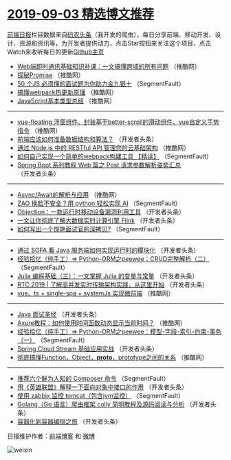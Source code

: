 # [2019-09-03 精选博文推荐](http://hao.caibaojian.com/date/2019/09/03)

[前端日报](http://caibaojian.com/c/news)栏目数据来自[码农头条](http://hao.caibaojian.com/)（我开发的爬虫），每日分享前端、移动开发、设计、资源和资讯等，为开发者提供动力，点击Star按钮来关注这个项目，点击Watch来收听每日的更新[Github主页](https://github.com/kujian/frontendDaily)
* [Web端即时通讯基础知识补课：一文搞懂跨域的所有问题](http://hao.caibaojian.com/123665.html) （推酷网）
* [探秘Promise](http://hao.caibaojian.com/123659.html) （推酷网）
* [50 个JS 必须懂的面试题为你助力金九银十](http://hao.caibaojian.com/123567.html) （SegmentFault）
* [搞懂webpack热更新原理](http://hao.caibaojian.com/123657.html) （推酷网）
* [JavaScript基本类型总结](http://hao.caibaojian.com/123652.html) （推酷网）

***
* [vue-floating 浮窗组件、封装基于better-scroll的滑动组件、vue自定义手势指令](http://hao.caibaojian.com/123663.html) （推酷网）
* [前端应该如何准备数据结构和算法？](http://hao.caibaojian.com/123589.html) （开发者头条）
* [通过 Node.js 中的 RESTful API 管理您的云基础架构](http://hao.caibaojian.com/123661.html) （推酷网）
* [如何自己实现一个简单的webpack构建工具    【精读】](http://hao.caibaojian.com/123565.html) （SegmentFault）
* [Spring Boot 系列教程 Web 篇之 Post 请求参数解析姿势汇总](http://hao.caibaojian.com/123599.html) （开发者头条）

***
* [Async/Await的解析与应用](http://hao.caibaojian.com/123662.html) （推酷网）
* [ZAO 换脸不安全？用 python 轻松实现 AI](http://hao.caibaojian.com/123576.html) （SegmentFault）
* [Objection：一款运行时移动设备漏洞利用工具](http://hao.caibaojian.com/123610.html) （开发者头条）
* [一文让你彻底了解大数据实时计算引擎 Flink](http://hao.caibaojian.com/123587.html) （开发者头条）
* [如何写出一个惊艳面试官的深拷贝?](http://hao.caibaojian.com/123566.html) （SegmentFault）

***
* [通过 SOFA 看 Java 服务端如何实现运行时的模块化](http://hao.caibaojian.com/123600.html) （开发者头条）
* [经验拾忆（纯手工）=&gt; Python-ORM之peewee：CRUD完整解析（二）](http://hao.caibaojian.com/123577.html) （SegmentFault）
* [Julia 编程基础（三）：一文掌握 Julia 的变量与常量](http://hao.caibaojian.com/123611.html) （开发者头条）
* [RTC 2019 | 了解高并发实时传输架构实践，从这里开始](http://hao.caibaojian.com/123588.html) （开发者头条）
* [vue、ts + single-spa + systemJs 实现微前端](http://hao.caibaojian.com/123653.html) （推酷网）

***
* [Java 面试圣经](http://hao.caibaojian.com/123601.html) （开发者头条）
* [Axure教程：如何使用时间函数动态显示当前时间？](http://hao.caibaojian.com/123664.html) （推酷网）
* [经验拾忆（纯手工）=&gt; Python-ORM之peewee：模型-字段-索引-约束-事务（一）](http://hao.caibaojian.com/123578.html) （SegmentFault）
* [Spring Cloud Stream 基础应用实战](http://hao.caibaojian.com/123612.html) （开发者头条）
* [彻底搞懂Function，Object，__proto__，prototype之间的关系](http://hao.caibaojian.com/123654.html) （推酷网）

***
* [推荐六个鲜为人知的 Composer 命令](http://hao.caibaojian.com/123568.html) （SegmentFault）
* [用《英雄联盟》解释一下面向对象中接口的作用](http://hao.caibaojian.com/123602.html) （开发者头条）
* [使用 zabbix 监控 tomcat（包含jvm监控）](http://hao.caibaojian.com/123579.html) （SegmentFault）
* [Golang（Go 语言）爬虫框架 colly 简明教程及源码阅读与分析](http://hao.caibaojian.com/123615.html) （开发者头条）
* [容器化到容器编排之旅](http://hao.caibaojian.com/123590.html) （开发者头条）

日报维护作者：[前端博客](http://caibaojian.com/) 和 [微博](http://caibaojian.com/go/weibo)

![weixin](https://user-images.githubusercontent.com/3055447/38468989-651132ac-3b80-11e8-8e6b-15122322a9d7.png)